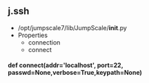 ## j.ssh

- /opt/jumpscale7/lib/JumpScale/__init__.py
- Properties
    - connection
    - connect

#### def connect(addr='localhost', port=22, passwd=None,verbose=True,keypath=None) 

    

